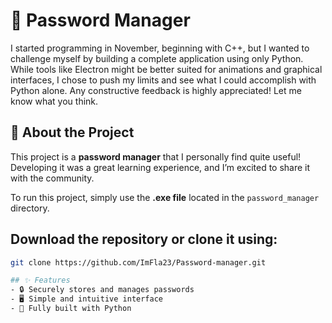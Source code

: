 # 🔑 Password Manager

I started programming in November, beginning with C++, but I wanted to challenge myself by building a complete application using only Python. While tools like Electron might be better suited for animations and graphical interfaces, I chose to push my limits and see what I could accomplish with Python alone. Any constructive feedback is highly appreciated! Let me know what you think.

## 🚀 About the Project
This project is a **password manager** that I personally find quite useful! Developing it was a great learning experience, and I’m excited to share it with the community.

To run this project, simply use the **.exe file** located in the `password_manager` directory.

## **Download the repository** or clone it using:
   ```bash
   git clone https://github.com/ImFla23/Password-manager.git

## ✨ Features
- 🔒 Securely stores and manages passwords  
- 🖥️ Simple and intuitive interface  
- 🐍 Fully built with Python  



